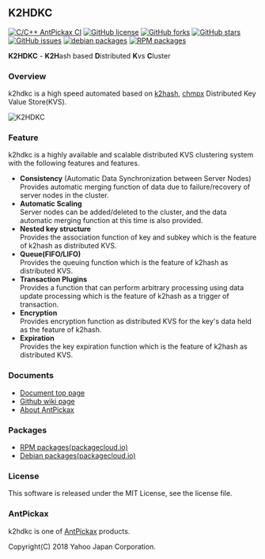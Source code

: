 K2HDKC
--------
[![C/C++ AntPickax CI](https://github.com/yahoojapan/k2hdkc/workflows/C/C++%20AntPickax%20CI/badge.svg)](https://github.com/yahoojapan/k2hdkc/actions)
[![GitHub license](https://img.shields.io/badge/license-MIT-blue.svg)](https://raw.githubusercontent.com/yahoojapan/k2hdkc/master/COPYING)
[![GitHub forks](https://img.shields.io/github/forks/yahoojapan/k2hdkc.svg)](https://github.com/yahoojapan/k2hdkc/network)
[![GitHub stars](https://img.shields.io/github/stars/yahoojapan/k2hdkc.svg)](https://github.com/yahoojapan/k2hdkc/stargazers)
[![GitHub issues](https://img.shields.io/github/issues/yahoojapan/k2hdkc.svg)](https://github.com/yahoojapan/k2hdkc/issues)
[![debian packages](https://img.shields.io/badge/deb-packagecloud.io-844fec.svg)](https://packagecloud.io/antpickax/stable)
[![RPM packages](https://img.shields.io/badge/rpm-packagecloud.io-844fec.svg)](https://packagecloud.io/antpickax/stable)

**K2HDKC** - **K2H**ash based **D**istributed **K**vs **C**luster

### Overview
k2hdkc is a high speed automated based on [k2hash](https://github.com/yahoojapan/k2hash), [chmpx](https://github.com/yahoojapan/chmpx) Distributed Key Value Store(KVS).  

![K2HDKC](https://k2hdkc.antpick.ax/images/top_k2hdkc.png)

### Feature
k2hdkc is a highly available and scalable distributed KVS clustering system with the following features and features.
- **Consistency** (Automatic Data Synchronization between Server Nodes)  
Provides automatic merging function of data due to failure/recovery of server nodes in the cluster.
- **Automatic Scaling**  
Server nodes can be added/deleted to the cluster, and the data automatic merging function at this time is also provided.
- **Nested key structure**  
Provides the association function of key and subkey which is the feature of k2hash as distributed KVS.
- **Queue(FIFO/LIFO)**  
Provides the queuing function which is the feature of k2hash as distributed KVS.
- **Transaction Plugins**  
Provides a function that can perform arbitrary processing using data update processing which is the feature of k2hash as a trigger of transaction.
- **Encryption**  
Provides encryption function as distributed KVS for the key's data held as the feature of k2hash.
- **Expiration**  
Provides the key expiration function which is the feature of k2hash as distributed KVS.

### Documents
  - [Document top page](https://k2hdkc.antpick.ax/)
  - [Github wiki page](https://github.com/yahoojapan/k2hdkc/wiki)
  - [About AntPickax](https://antpick.ax/)

### Packages
  - [RPM packages(packagecloud.io)](https://packagecloud.io/antpickax/stable)
  - [Debian packages(packagecloud.io)](https://packagecloud.io/antpickax/stable)

### License
This software is released under the MIT License, see the license file.

### AntPickax
k2hdkc is one of [AntPickax](https://antpick.ax/) products.

Copyright(C) 2018 Yahoo Japan Corporation.
